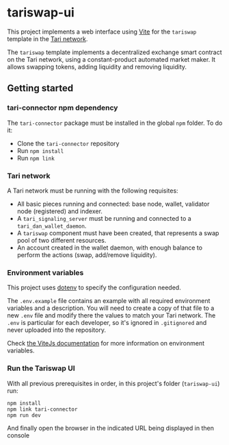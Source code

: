# tariswap-ui

This project implements a web interface using [Vite](https://vitejs.de) for the `tariswap` template in the [Tari network](https://github.com/tari-project/tari-dan).

The `tariswap` template implements a decentralized exchange smart contract on the Tari network, using a constant-product automated market maker. It allows swapping tokens, adding liquidity and removing liquidity.

## Getting started

### tari-connector npm dependency
The `tari-connector` package must be installed in the global `npm` folder. To do it:
* Clone the `tari-connector` repository
* Run `npm install`
* Run `npm link`

### Tari network
A Tari network must be running with the following requisites:
* All basic pieces running and connected: base node, wallet, validator node (registered) and indexer.
* A `tari_signaling_server` must be running and connected to a `tari_dan_wallet_daemon`.
* A `tariswap` component must have been created, that represents a swap pool of two different resources.
* An account created in the wallet daemon, with enough balance to perform the actions (swap, add/remove liquidity).

### Environment variables
This project uses [dotenv](https://github.com/motdotla/dotenv) to specify the configuration needed.

The `.env.example` file contains an example with all required environment variables and a description. You will need to create a copy of that file to a new `.env` file and modify there the values to match your Tari network. The `.env` is particular for each developer, so it's ignored in `.gitignored` and never uploaded into the repository.

Check [the ViteJs documentation](https://vitejs.dev/guide/env-and-mode.html) for more information on environment variables.

### Run the Tariswap UI
With all previous prerequisites in order, in this project's folder (`tariswap-ui`) run:
```
npm install
npm link tari-connector
npm run dev
```

And finally open the browser in the indicated URL being displayed in then console

